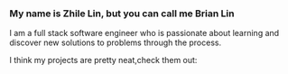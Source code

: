 ### My name is Zhile Lin, but you can call me Brian Lin

I am a full stack software engineer who is passionate about learning and discover new solutions to problems through the process.

I think my projects are pretty neat,check them out:
